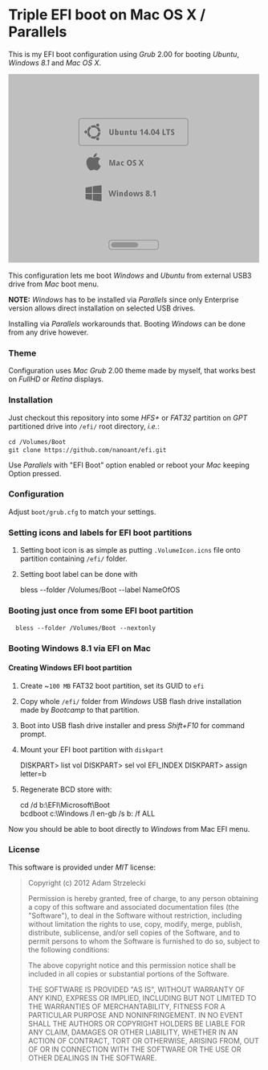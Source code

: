 Triple EFI boot on Mac OS X / Parallels
=======================================

This is my EFI boot configuration using *Grub* 2.00 for booting *Ubuntu*,
*Windows 8.1* and *Mac OS X*.

[ ![Screenshot](screenshots/small.png) ](screenshots/full.png)

This configuration lets me boot *Windows* and *Ubuntu* from external USB3 drive
from *Mac* boot menu.

**NOTE:** *Windows* has to be installed via *Parallels* since only Enterprise
version allows direct installation on selected USB drives.

Installing via *Parallels* workarounds that. Booting *Windows* can be done from
any drive however.

### Theme

Configuration uses *Mac* *Grub* 2.00 theme made by myself, that works best on
*FullHD* or *Retina* displays.

### Installation

Just checkout this repository into some *HFS+* or *FAT32* partition on *GPT*
partitioned drive into `/efi/` root directory, *i.e.*:

	cd /Volumes/Boot
	git clone https://github.com/nanoant/efi.git

Use *Parallels* with "EFI Boot" option enabled or reboot your *Mac* keeping
Option pressed.

### Configuration

Adjust `boot/grub.cfg` to match your settings.

### Setting icons and labels for EFI boot partitions

1. Setting boot icon is as simple as putting `.VolumeIcon.icns` file onto
   partition containing `/efi/` folder.

2. Setting boot label can be done with

      bless --folder /Volumes/Boot --label NameOfOS

### Booting just once from some EFI boot partition

      bless --folder /Volumes/Boot --nextonly

### Booting Windows 8.1 via EFI on Mac

#### Creating Windows EFI boot partition

1. Create ~`100 MB` FAT32 boot partition, set its GUID to `efi`

2. Copy whole `/efi/` folder from *Windows* USB flash drive installation made
   by *Bootcamp* to that partition.
   
3. Boot into USB flash drive installer and press *Shift+F10* for command prompt.

4. Mount your EFI boot partition with `diskpart`

      DISKPART> list vol
      DISKPART> sel vol EFI_INDEX
	  DISKPART> assign letter=b

4. Regenerate BCD store with:

      cd /d b:\EFI\Microsoft\Boot\
      bcdboot c:\Windows /l en-gb /s b: /f ALL

Now you should be able to boot directly to *Windows* from Mac EFI menu.

### License

This software is provided under *MIT* license:

> Copyright (c) 2012 Adam Strzelecki
>
> Permission is hereby granted, free of charge, to any person obtaining a copy
> of this software and associated documentation files (the "Software"), to deal
> in the Software without restriction, including without limitation the rights
> to use, copy, modify, merge, publish, distribute, sublicense, and/or sell
> copies of the Software, and to permit persons to whom the Software is
> furnished to do so, subject to the following conditions:
>
> The above copyright notice and this permission notice shall be included in
> all copies or substantial portions of the Software.
>
> THE SOFTWARE IS PROVIDED "AS IS", WITHOUT WARRANTY OF ANY KIND, EXPRESS OR
> IMPLIED, INCLUDING BUT NOT LIMITED TO THE WARRANTIES OF MERCHANTABILITY,
> FITNESS FOR A PARTICULAR PURPOSE AND NONINFRINGEMENT. IN NO EVENT SHALL THE
> AUTHORS OR COPYRIGHT HOLDERS BE LIABLE FOR ANY CLAIM, DAMAGES OR OTHER
> LIABILITY, WHETHER IN AN ACTION OF CONTRACT, TORT OR OTHERWISE, ARISING FROM,
> OUT OF OR IN CONNECTION WITH THE SOFTWARE OR THE USE OR OTHER DEALINGS IN THE
> SOFTWARE.
